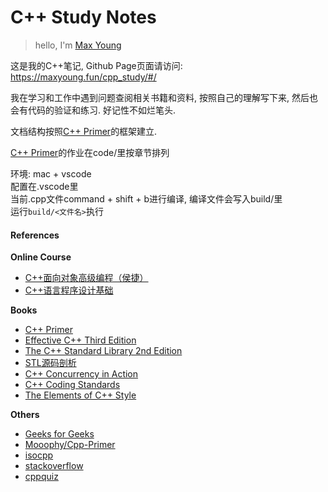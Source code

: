 # C++ Study Notes

> hello, I'm <a href="https://maxyoung.fun/">Max Young</a>

这是我的C++笔记, Github Page页面请访问: <https://maxyoung.fun/cpp_study/#/>

我在学习和工作中遇到问题查阅相关书籍和资料, 按照自己的理解写下来, 然后也会有代码的验证和练习. 好记性不如烂笔头.

文档结构按照[C++ Primer](https://book.douban.com/subject/10505113/)的框架建立.  

[C++ Primer](https://book.douban.com/subject/10505113/)的作业在code/里按章节排列

环境: mac + vscode  
配置在.vscode里  
当前.cpp文件command + shift + b进行编译, 编译文件会写入build/里  
运行`build/<文件名>`执行

#### References

**Online Course**
- [C++面向对象高级编程（侯捷）](https://www.youtube.com/watch?v=JItpuOsm35U&list=PL-X74YXt4LVZ137kKM5dNfCIC4tsScerb&index=3)
- [C++语言程序设计基础](https://www.xuetangx.com/course/THU08091000247/10322314)

**Books**
- [C++ Primer](https://book.douban.com/subject/10505113/)
- [Effective C++ Third Edition](https://book.douban.com/subject/30126960/)
- [The C++ Standard Library 2nd Edition](https://book.douban.com/subject/10440485/)
- [STL源码剖析](https://book.douban.com/subject/1110934/)
- [C++ Concurrency in Action](https://book.douban.com/subject/27036085/)
- [C++ Coding Standards](https://book.douban.com/subject/1459007/)
- [The Elements of C++ Style](https://book.douban.com/subject/1863985/)

**Others**

- [Geeks for Geeks](https://www.geeksforgeeks.org/c-plus-plus/)
- [Mooophy/Cpp-Primer](https://github.com/Mooophy/Cpp-Primer)
- [isocpp](https://isocpp.org/wiki/faq/coding-standards)
- [stackoverflow](https://stackoverflow.com/questions/388242/the-definitive-c-book-guide-and-list/388282#388282)
- [cppquiz](https://cppquiz.org)